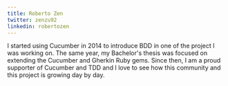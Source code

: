 ```yaml
---
title: Roberto Zen
twitter: zenzu92
linkedin: robertozen
---
```


I started using Cucumber in 2014 to introduce BDD in one of the project I was working on. The same year, my Bachelor's thesis was focused on extending the Cucumber and Gherkin Ruby gems. Since then, I am a proud supporter of Cucumber and TDD and I love to see how this community and this project is growing day by day.